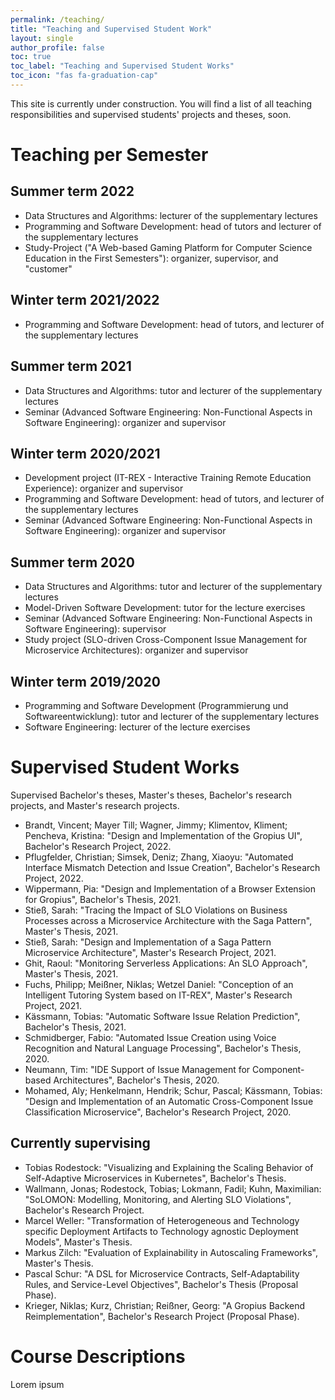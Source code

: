```yaml
---
permalink: /teaching/
title: "Teaching and Supervised Student Work"
layout: single
author_profile: false
toc: true
toc_label: "Teaching and Supervised Student Works"
toc_icon: "fas fa-graduation-cap"
---
```


This site is currently under construction. You will find a list of all teaching responsibilities and supervised students' projects and theses, soon.

# Teaching per Semester

## Summer term 2022

- Data Structures and Algorithms: lecturer of the supplementary lectures
- Programming and Software Development: head of tutors and lecturer of the supplementary lectures
- Study-Project ("A Web-based Gaming Platform for Computer Science Education in the First Semesters"): organizer, supervisor, and "customer"

## Winter term 2021/2022

- Programming and Software Development: head of tutors, and lecturer of the supplementary lectures

## Summer term 2021

- Data Structures and Algorithms: tutor and lecturer of the supplementary lectures
- Seminar (Advanced Software Engineering: Non-Functional Aspects in Software Engineering): organizer and supervisor

## Winter term 2020/2021

- Development project (IT-REX - Interactive Training Remote Education Experience): organizer and supervisor
- Programming and Software Development: head of tutors, and lecturer of the supplementary lectures
- Seminar (Advanced Software Engineering: Non-Functional Aspects in Software Engineering): organizer and supervisor

## Summer term 2020

- Data Structures and Algorithms: tutor and lecturer of the supplementary lectures
- Model-Driven Software Development: tutor for the lecture exercises
- Seminar (Advanced Software Engineering: Non-Functional Aspects in Software Engineering): supervisor
- Study project (SLO-driven Cross-Component Issue Management for Microservice Architectures): organizer and supervisor

## Winter term 2019/2020

- Programming and Software Development (Programmierung und Softwareentwicklung): tutor and lecturer of the supplementary lectures
- Software Engineering: lecturer of the lecture exercises


# Supervised Student Works

Supervised Bachelor's theses, Master's theses, Bachelor's research projects, and Master's research projects.

- Brandt, Vincent; Mayer Till; Wagner, Jimmy; Klimentov, Kliment; Pencheva, Kristina: "Design and Implementation of the Gropius UI", Bachelor's Research Project, 2022.
- Pflugfelder, Christian; Simsek, Deniz; Zhang, Xiaoyu: "Automated Interface Mismatch Detection and Issue Creation", Bachelor's Research Project, 2022.
- Wippermann, Pia: "Design and Implementation of a Browser Extension for Gropius", Bachelor's Thesis, 2021.
- Stieß, Sarah: "Tracing the Impact of SLO Violations on Business Processes across a Microservice Architecture with the Saga Pattern", Master's Thesis, 2021.
- Stieß, Sarah: "Design and Implementation of a Saga Pattern Microservice Architecture", Master's Research Project, 2021.
- Ghit, Raoul: "Monitoring Serverless Applications: An SLO Approach", Master's Thesis, 2021.
- Fuchs, Philipp; Meißner, Niklas; Wetzel Daniel: "Conception of an Intelligent Tutoring System based on IT-REX", Master's Research Project, 2021.
- Kässmann, Tobias: "Automatic Software Issue Relation Prediction", Bachelor's Thesis, 2021.
- Schmidberger, Fabio: "Automated Issue Creation using Voice Recognition and Natural Language Processing", Bachelor's Thesis, 2020.
- Neumann, Tim: "IDE Support of Issue Management for Component-based Architectures", Bachelor's Thesis, 2020.
- Mohamed, Aly; Henkelmann, Hendrik; Schur, Pascal; Kässmann, Tobias: "Design and Implementation of an Automatic Cross-Component Issue Classification Microservice", Bachelor's Research Project, 2020.

## Currently supervising

- Tobias Rodestock: "Visualizing and Explaining the Scaling Behavior of Self-Adaptive Microservices in Kubernetes", Bachelor's Thesis.
- Wallmann, Jonas; Rodestock, Tobias; Lokmann, Fadil; Kuhn, Maximilian: "SoLOMON: Modelling, Monitoring, and Alerting SLO Violations", Bachelor's Research Project.
- Marcel Weller: "Transformation of Heterogeneous and Technology specific Deployment Artifacts to Technology agnostic Deployment Models", Master's Thesis.
- Markus Zilch: "Evaluation of Explainability in Autoscaling Frameworks", Master's Thesis.
- Pascal Schur: "A DSL for Microservice Contracts, Self-Adaptability Rules, and Service-Level Objectives", Bachelor's Thesis (Proposal Phase).
- Krieger, Niklas; Kurz, Christian; Reißner, Georg: "A Gropius Backend Reimplementation", Bachelor's Research Project (Proposal Phase).


# Course Descriptions

Lorem ipsum
